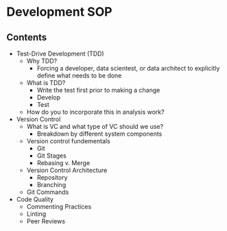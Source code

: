 # Development SOP

## Contents
* Test-Drive Development (TDD)
  * Why TDD?
    * Forcing a developer, data scientest, or data architect to explicitly define what needs to be done 
  * What is TDD?
    * Write the test first prior to making a change
    * Develop
    * Test
  * How do you to incorporate this in analysis work?
* Version Control
  * What is VC and what type of VC should we use?
    * Breakdown by different system components
  * Version control fundementals
    * Git
    * Git Stages
    * Rebasing v. Merge
  * Version Control Architecture
    * Repository
    * Branching
  * Git Commands
* Code Quality
  * Commenting Practices
  * Linting
  * Peer Reviews

